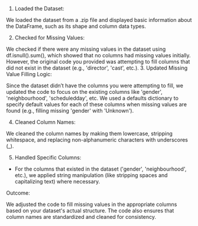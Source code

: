 

 1. Loaded the Dataset:

 We loaded the dataset from a .zip file and displayed basic information about the DataFrame, such as its shape and column data types.

 2. Checked for Missing Values:

 We checked if there were any missing values in the dataset using df.isnull().sum(), which showed that no columns had missing values initially. However, the original code you provided was attempting to fill columns that did not exist in the dataset (e.g., 'director', 'cast', etc.).
 3. Updated Missing Value Filling Logic:

 Since the dataset didn’t have the columns you were attempting to fill, we updated the code to focus on the existing columns like 'gender', 'neighbourhood', 'scheduledday', etc.
 We used a defaults dictionary to specify default values for each of these columns when missing values are found (e.g., filling missing 'gender' with 'Unknown').

 4. Cleaned Column Names:

 We cleaned the column names by making them lowercase, stripping whitespace, and replacing non-alphanumeric characters with underscores (_).

5. Handled Specific Columns:

* For the columns that existed in the dataset ('gender', 'neighbourhood', etc.), we applied string manipulation (like stripping spaces and capitalizing text) where necessary.

 Outcome:

 We adjusted the code to fill missing values in the appropriate columns based on your dataset's actual structure.
The code also ensures that column names are standardized and cleaned for consistency.
